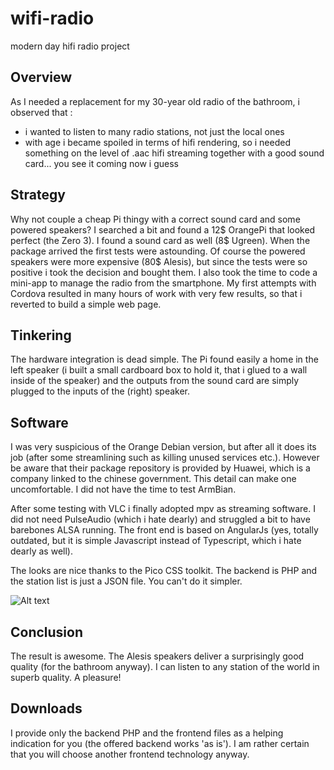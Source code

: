 # wifi-radio
modern day hifi radio project 

## Overview
As I needed a replacement for my 30-year old radio of the bathroom, i observed that :
- i wanted to listen to many radio stations, not just the local ones
- with age i became spoiled in terms of hifi rendering, so i needed something on the level of .aac hifi streaming together with a good sound card... you see it coming now i guess

## Strategy
Why not couple a cheap Pi thingy with a correct sound card and some powered speakers? I searched a bit and found a 12$ OrangePi that looked perfect (the Zero 3). I found a sound card as well (8$ Ugreen). When the package arrived the first tests were astounding. Of course the powered speakers were more expensive (80$ Alesis), but since the tests were so positive i took the decision and bought them. I also took the time to code a mini-app to manage the radio from the smartphone. My first attempts with Cordova resulted in many hours of work with very few results, so that i reverted to build a simple web page.

## Tinkering
The hardware integration is dead simple. The Pi found easily a home in the left speaker (i built a small cardboard box to hold it, that i glued to a wall inside of the speaker) and the outputs from the sound card are simply plugged to the inputs of the (right) speaker. 

## Software
I was very suspicious of the Orange Debian version, but after all it does its job (after some streamlining such as killing unused services etc.). However be aware that their package repository is provided by Huawei, which is a company linked to the chinese government. This detail can make one uncomfortable. I did not have the time to test ArmBian.

After some testing with VLC i finally adopted mpv as streaming software. I did not need PulseAudio (which i hate dearly) and struggled a bit to have barebones ALSA running. 
The front end is based on AngularJs (yes, totally outdated, but it is simple Javascript instead of Typescript, which i hate dearly as well). 

The looks are nice thanks to the Pico CSS toolkit. The backend is PHP and the station list is just a JSON file. You can't do it simpler. 

![Alt text](https://i.ibb.co/zXLy3Jw/Screenshot-2024-02-17-10-30-36.png?raw=true "screenshot")

## Conclusion
The result is awesome. The Alesis speakers deliver a surprisingly good quality (for the bathroom anyway). I can listen to any station of the world in superb quality. A pleasure!
## Downloads
I provide only the backend PHP and the frontend files as a helping indication for you (the offered backend works 'as is'). I am rather certain that you will choose another frontend technology anyway.


